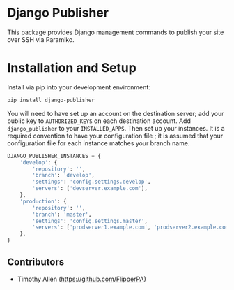 # Django Publisher

This package provides Django management commands to publish your site over SSH via Paramiko.

# Installation and Setup

Install via pip into your development environment:

```bash
pip install django-publisher
```

You will need to have set up an account on the destination server; add your public key to `AUTHORIZED_KEYS` on each destination account. Add `django_publisher` to your `INSTALLED_APPS`. Then set up your instances. It is a required convention to have your configuration file ; it is assumed that your configuration file for each instance matches your branch name.

```python
DJANGO_PUBLISHER_INSTANCES = {
    'develop': {
        'repository': '',
        'branch': 'develop',
        'settings': 'config.settings.develop',
        'servers': ['devserver.example.com'],
    },
    'production': {
        'repository': '',
        'branch': 'master',
        'settings': 'config.settings.master',
        'servers': ['prodserver1.example.com', 'prodserver2.example.com'],
    },
}
```

## Contributors

* Timothy Allen (https://github.com/FlipperPA)
